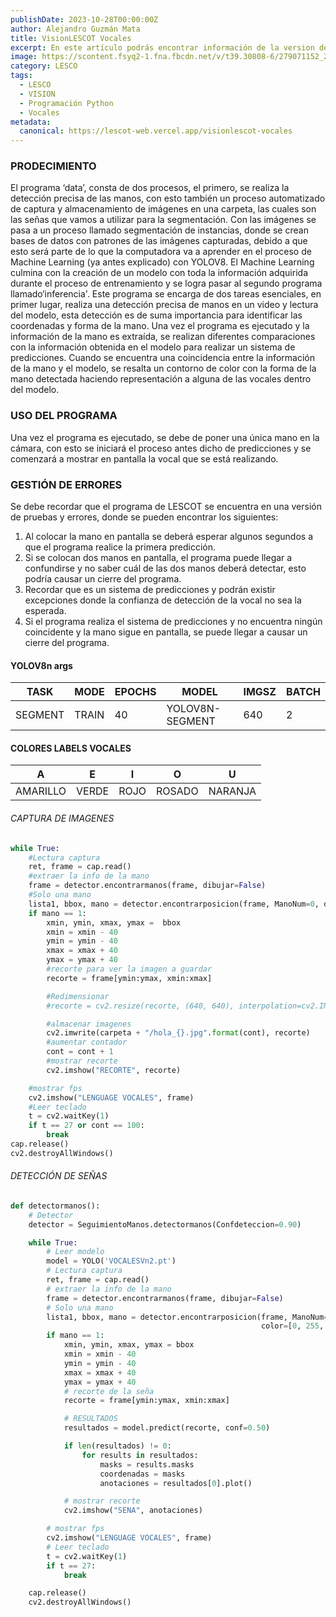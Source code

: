 ```yaml
---
publishDate: 2023-10-28T00:00:00Z
author: Alejandro Guzmán Mata
title: VisionLESCOT Vocales
excerpt: En este artículo podrás encontrar información de la version del traductor LESCO presentada en EXPOTEC 2023, asi como la programación usada en python 3.8.
image: https://scontent.fsyq2-1.fna.fbcdn.net/v/t39.30808-6/279071152_2142894659213984_499499716181786735_n.jpg?_nc_cat=106&ccb=1-7&_nc_sid=5f2048&_nc_ohc=WNcDRTAwgUQAX_JzCtj&_nc_ht=scontent.fsyq2-1.fna&oh=00_AfAnMLFZBEE0Y6ei7lxR6KvCLHgvjA6LGUzaySh5h4mLzA&oe=660B7C8B
category: LESCO
tags:
  - LESCO
  - VISION
  - Programación Python
  - Vocales
metadata:
  canonical: https://lescot-web.vercel.app/visionlescot-vocales
---
```


### PRODECIMIENTO

El programa ‘data’, consta de dos procesos, el primero, se realiza la detección precisa de las manos, con esto también un proceso automatizado de captura y almacenamiento de imágenes en una carpeta, las cuales son las señas que vamos a utilizar para la segmentación. Con las imágenes se pasa a un proceso llamado segmentación de instancias, donde se crean bases de datos con patrones de las imágenes capturadas, debido a que esto será parte de lo que la computadora va a aprender en el proceso de Machine Learning (ya antes explicado) con YOLOV8. El Machine Learning culmina con la creación de un modelo con toda la información adquirida durante el proceso de entrenamiento y se logra pasar al segundo programa llamado‘inferencia'. 
Este programa se encarga de dos tareas esenciales, en primer lugar, realiza una detección precisa de manos en un video y lectura del modelo, esta detección es de suma importancia para identificar las coordenadas y forma de la mano. Una vez el programa es ejecutado y la información de la mano es extraída, se realizan diferentes comparaciones con la información obtenida en el modelo para realizar un sistema de predicciones. Cuando se encuentra una coincidencia entre la información de la mano y el modelo, se resalta un contorno de color con la forma de la mano detectada haciendo representación a alguna de las vocales dentro del modelo.

### USO DEL PROGRAMA
Una vez el programa es ejecutado, se debe de poner una
única mano en la cámara, con esto se iniciará el proceso antes
dicho de predicciones y se comenzará a mostrar en pantalla la
vocal que se está realizando.


### GESTIÓN DE ERRORES
Se debe recordar que el programa de LESCOT se encuentra
en una versión de pruebas y errores, donde se pueden encontrar
los siguientes:
1. Al colocar la mano en pantalla se deberá esperar algunos
segundos a que el programa realice la primera predicción.
2. Si se colocan dos manos en pantalla, el programa puede
llegar a confundirse y no saber cuál de las dos manos deberá
detectar, esto podría causar un cierre del programa.
3. Recordar que es un sistema de predicciones y podrán existir
excepciones donde la confianza de detección de la vocal no
sea la esperada.
4. Si el programa realiza el sistema de predicciones y no
encuentra ningún coincidente y la mano sigue en pantalla, se
puede llegar a causar un cierre del programa.

#### YOLOV8n args
| TASK | MODE | EPOCHS | MODEL | IMGSZ | BATCH |
| ------------ | ----------- | ----------- | ------------ | ----------- | ----------- |
| SEGMENT | TRAIN | 40 | YOLOV8N-SEGMENT | 640 | 2 |

#### COLORES LABELS VOCALES
| A | E | I | O | U |
| ------------ | ----------- | ----------- | ------------ | ----------- |
| AMARILLO | VERDE | ROJO | ROSADO | NARANJA |

###### *CAPTURA DE IMAGENES*

```python
while True:
    #Lectura captura
    ret, frame = cap.read()
    #extraer la info de la mano
    frame = detector.encontrarmanos(frame, dibujar=False)
    #Solo una mano
    lista1, bbox, mano = detector.encontrarposicion(frame, ManoNum=0, dibujarPuntos=False, dibujarBox=False, color=[0,255,0])
    if mano == 1:
        xmin, ymin, xmax, ymax =  bbox
        xmin = xmin - 40
        ymin = ymin - 40
        xmax = xmax + 40
        ymax = ymax + 40
        #recorte para ver la imagen a guardar
        recorte = frame[ymin:ymax, xmin:xmax]

        #Redimensionar
        #recorte = cv2.resize(recorte, (640, 640), interpolation=cv2.INTER_CUBIC)

        #almacenar imagenes
        cv2.imwrite(carpeta + "/hola_{}.jpg".format(cont), recorte)
        #aumentar contador
        cont = cont + 1
        #mostrar recorte
        cv2.imshow("RECORTE", recorte)

    #mostrar fps
    cv2.imshow("LENGUAGE VOCALES", frame)
    #Leer teclado
    t = cv2.waitKey(1)
    if t == 27 or cont == 100:
        break
cap.release()
cv2.destroyAllWindows()
```
###### *DETECCIÓN DE SEÑAS*
```python
def detectormanos():
    # Detector
    detector = SeguimientoManos.detectormanos(Confdeteccion=0.90)

    while True:
        # Leer modelo
        model = YOLO('VOCALESVn2.pt')
        # Lectura captura
        ret, frame = cap.read()
        # extraer la info de la mano
        frame = detector.encontrarmanos(frame, dibujar=False)
        # Solo una mano
        lista1, bbox, mano = detector.encontrarposicion(frame, ManoNum=0, dibujarPuntos=False, dibujarBox=False,
                                                        color=[0, 255, 0])
        if mano == 1:
            xmin, ymin, xmax, ymax = bbox
            xmin = xmin - 40
            ymin = ymin - 40
            xmax = xmax + 40
            ymax = ymax + 40
            # recorte de la seña
            recorte = frame[ymin:ymax, xmin:xmax]

            # RESULTADOS
            resultados = model.predict(recorte, conf=0.50)

            if len(resultados) != 0:
                for results in resultados:
                    masks = results.masks
                    coordenadas = masks
                    anotaciones = resultados[0].plot()

            # mostrar recorte
            cv2.imshow("SENA", anotaciones)

        # mostrar fps
        cv2.imshow("LENGUAGE VOCALES", frame)
        # Leer teclado
        t = cv2.waitKey(1)
        if t == 27:
            break

    cap.release()
    cv2.destroyAllWindows()
```
